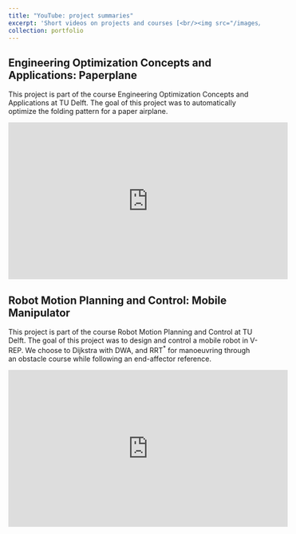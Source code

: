 ```yaml
---
title: "YouTube: project summaries"
excerpt: 'Short videos on projects and courses [<br/><img src="/images/you_proj.png" alt="drawing" width="500"/>](https://fudavd.github.io/portfolio/you_proj/)'
collection: portfolio
---
```


Engineering Optimization Concepts and Applications: Paperplane
-
This project is part of the course Engineering Optimization Concepts and Applications at TU Delft.
The goal of this project was to automatically optimize the folding pattern for a paper airplane.

<iframe width="560" height="315" src="https://www.youtube.com/embed/8Hy7yl3XPO0" frameborder="0" allow="autoplay; encrypted-media" allowfullscreen></iframe>


Robot Motion Planning and Control: Mobile Manipulator
-
This project is part of the course Robot Motion Planning and Control at TU Delft.
The goal of this project was to design and control a mobile robot in V-REP. 
We choose to Dijkstra with DWA, and RRT$^*$ for manoeuvring through an obstacle course while following an end-affector reference.

<iframe width="560" height="315" src="https://www.youtube.com/watch?v=1TzJhIZSUsQ" frameborder="0" allow="autoplay; encrypted-media" allowfullscreen></iframe>


